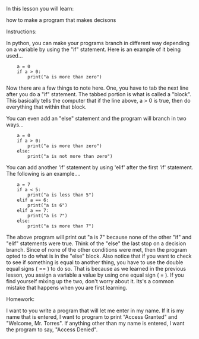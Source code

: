 In this lesson you will learn:

how to make a program that makes decisons


Instructions:

In python, you can make your programs branch in different way depending on a variable by using the "if" statement. Here is an example of it being used...

        a = 0
        if a > 0:
            print("a is more than zero")

Now there are a few things to note here. One, you have to tab the next line after you do a "if" statement. The tabbed portion is what is called a "block". This basically tells the computer that if the line above, a > 0 is true, then do everything that within that block. 

You can even add an "else" statement and the program will branch in two ways...

        a = 0
        if a > 0:
            print("a is more than zero")
        else:
            print("a is not more than zero")

You can add another 'if' statement by using 'elif' after the first 'if' statement. The following is an example....

        a = 7
        if a < 5:
            print("a is less than 5")
        elif a == 6:
            print("a is 6")
        elif a == 7:
            print("a is 7")
        else: 
            print("a is more than 7")

The above program will print out "a is 7" because none of the other "if" and "elif" statements were true. Think of the "else" the last stop on a decision branch. Since of none of the other conditions were met, then the program opted to do what is in the "else" block. Also notice that if you want to check to see if something is equal to another thing, you have to use the double equal signs ( == ) to do so. That is because as we learned in the previous lesson, you assign a variable a value by using one equal sign ( = ). If you find yourself mixing up the two, don't worry about it. Its's a common mistake that happens when you are first learning. 

Homework:

I want to you write a program that will let me enter in my name. If it is my name that is entered,  I want to program to print "Access Granted" and "Welcome, Mr. Torres". If anything other than my name is entered, I want the program to say, "Access Denied". 

